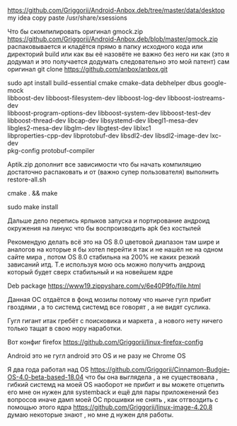 https://github.com/Griggorii/Android-Anbox.deb/tree/master/data/desktop my idea copy paste /usr/share/xsessions

Что бы скомпилировать оригинал gmock.zip  https://github.com/Griggorii/Android-Anbox.deb/blob/master/gmock.zip распаковывается и кладётся прямо в папку исходного кода или директорий build или как вы её назовёте не важно без него ни как (это я додумал и это получается додумать следовательно это мой патент) сам оригинал git clone https://github.com/anbox/anbox.git 

sudo apt install build-essential cmake cmake-data debhelper dbus google-mock \
    libboost-dev libboost-filesystem-dev libboost-log-dev libboost-iostreams-dev \
    libboost-program-options-dev libboost-system-dev libboost-test-dev \
    libboost-thread-dev libcap-dev libsystemd-dev libegl1-mesa-dev \
    libgles2-mesa-dev libglm-dev libgtest-dev liblxc1 \
    libproperties-cpp-dev libprotobuf-dev libsdl2-dev libsdl2-image-dev lxc-dev \
    pkg-config protobuf-compiler 
    
Aptik.zip дополнит все зависимости что бы начать компиляцию достаточно распаковать и от (важно супер пользователя) выполнить restore-all.sh 

cmake . && make 

sudo make install

Дальше дело перепись ярлыков запуска и портирование андроид окружения на линукс что бы воспроизводить apk без костылей

Рекомендую делать всё это на OS 8.0 цветовой диапазон там шире и аналогов на которые я бы хотел перейти я так и не нашёл не на одном сайте мира , потом OS 8.0 стабильна на 200% не каких резкий зависаний итд. Т.е используя мою ось можно получить андроид который будет сверх стабильный и на новейшем ядре

Deb package https://www19.zippyshare.com/v/6e40P9fo/file.html

Данная ОС отдаётся в фонд мозилы потому что нынче гугл прибит гвоздями , а то системд системд все говорят , а не видят суслика.

Гугл гигант итак гребёт с поисковика и маркета , а нового нету ничего только тащат в свою нору наработки.

Вот конфиг firefox https://github.com/Griggorii/linux-firefox-config

Android это не гугл android это OS и не разу не Chrome OS

Я два года работал над OS https://github.com/Griggorii/Cinnamon-Budgie-OS-4.0-beta-based-18.04 что бы она выглядела , а не существовала , гибкий системд на моей OS наоборот не прибит и вы можете отцепить его мне он нужен для systemback и ещё для пары приложенений без вопросов иначе дамп моей ОС прошивки не снять , как отгвоздить с помощью этого ядра https://github.com/Griggorii/linux-image-4.20.8 думаю некоторые знают , но мне д нужен для работы.


